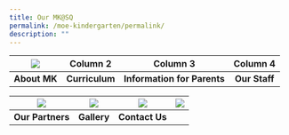 ```yaml
---
title: Our MK@SQ
permalink: /moe-kindergarten/permalink/
description: ""
---
```

| ![](/images/About%20Us.ico) | Column 2 | Column 3 |Column 4 |
| :--------: | :--------: | :--------: | :--------: |
| **About MK**     | **Curriculum**     | **Information for Parents**     | **Our Staff**     |

| ![](/images/Partners.ico) | ![](/images/Gallery.ico) | ![](/images/Contact%20Us2.ico) |![](/images/Blank.ico) |
| :--------: | :--------: | :--------: | :--------: |
| **Our Partners**     | **Gallery**     | **Contact Us**     | 